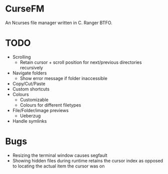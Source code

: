 # CurseFM

An Ncurses file manager written in C. Ranger BTFO.

# TODO

- Scrolling
  - Retain cursor + scroll position for next/previous directories recursively
- Navigate folders
  - Show error message if folder inaccessible
- Copy/Cut/Paste
- Custom shortcuts
- Colours
  - Customizable
  - Colours for different filetypes
- File/Folder/image previews
  - Ueberzug
- Handle symlinks

# Bugs

- Resizing the terminal window causes segfault
- Showing hidden files during runtime retains the cursor index as opposed to locating the actual item the cursor was on
